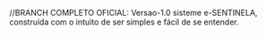 //BRANCH COMPLETO OFICIAL: Versao-1.0
sisteme e-SENTINELA, construída com o intuito de ser simples e fácil de se entender.
